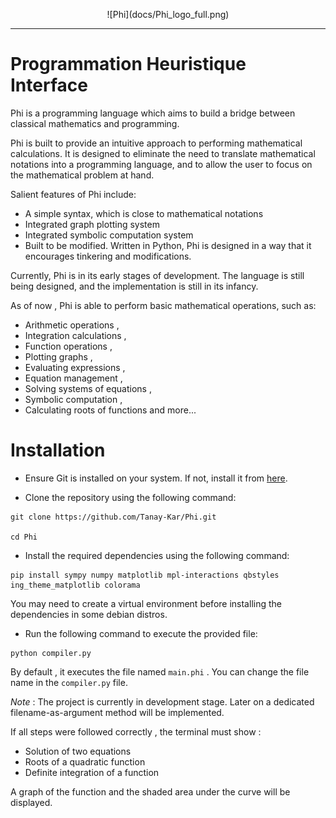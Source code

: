 <p align="center">![Phi](docs/Phi_logo_full.png)</p>
<hr>

# Programmation Heuristique Interface

Phi is a programming language which aims to build a bridge between classical mathematics and programming. 

Phi is built to provide an intuitive approach to performing mathematical calculations. It is designed to eliminate the need to translate mathematical notations into a programming language, and to allow the user to focus on the mathematical problem at hand.

Salient features of Phi include:
- A simple syntax, which is close to mathematical notations
- Integrated graph plotting system
- Integrated symbolic computation system
- Built to be modified. Written in Python, Phi is designed in a way that it encourages tinkering and modifications.

Currently, Phi is in its early stages of development. The language is still being designed, and the implementation is still in its infancy.

As of now , Phi is able to perform basic mathematical operations, such as:
- Arithmetic operations ,
- Integration calculations ,
- Function operations ,
- Plotting graphs ,
- Evaluating expressions ,
- Equation management ,
- Solving systems of equations ,
- Symbolic computation ,
- Calculating roots of functions and more...

# Installation

- Ensure Git is installed on your system. If not, install it from [here](https://git-scm.com/downloads).

- Clone the repository using the following command:
```
git clone https://github.com/Tanay-Kar/Phi.git

cd Phi
```

- Install the required dependencies using the following command:
```
pip install sympy numpy matplotlib mpl-interactions qbstyles ing_theme_matplotlib colorama
```
You may need to create a virtual environment before installing the dependencies in some debian distros.

- Run the following command to execute the provided file:
```
python compiler.py
```
By default , it executes the file named `main.phi` . You can change the file name in the `compiler.py` file.

*Note* : The project is currently in development stage. Later on a dedicated filename-as-argument method will be implemented.

If all steps were followed correctly , the terminal must show :
- Solution of two equations
- Roots of a quadratic function
- Definite integration of a function

A graph of the function and the shaded area under the curve will be displayed.


